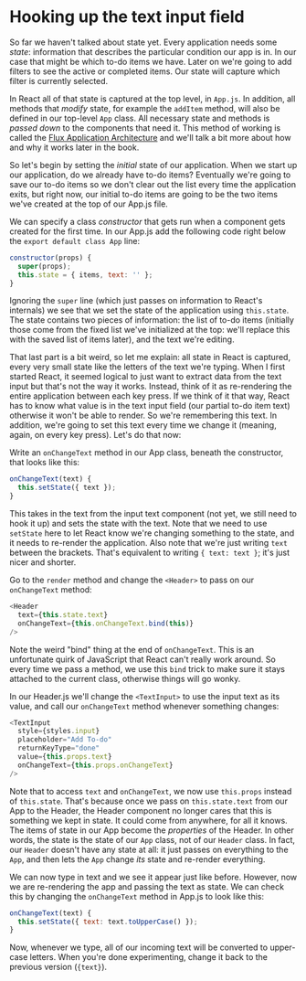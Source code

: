 # Hooking up the text input field

So far we haven't talked about state yet. Every application needs some _state_: information that describes the particular condition our app is in. In our case that might be which to-do items we have. Later on we're going to add filters to see the active or completed items. Our state will capture which filter is currently selected.

In React all of that state is captured at the top level, in `App.js`. In addition, all methods that _modify_ state, for example the `addItem` method, will also be defined in our top-level `App` class. All necessary state and methods is _passed down_ to the components that need it. This method of working is called the [Flux Application Architecture](https://reactjs.org/blog/2014/05/06/flux.html) and we'll talk a bit more about how and why it works later in the book.

So let's begin by setting the _initial_ state of our application. When we start up our application, do we already have to-do items? Eventually we're going to save our to-do items so we don't clear out the list every time the application exits, but right now, our initial to-do items are going to be the two items we've created at the top of our App.js file.

We can specify a class _constructor_ that gets run when a component gets created for the first time. In our App.js add the following code right below the `export default class App` line:

```js
constructor(props) {
  super(props);
  this.state = { items, text: '' };
}
```

Ignoring the `super` line \(which just passes on information to React's internals\) we see that we set the state of the application using `this.state`. The state contains two pieces of information: the list of to-do items \(initially those come from the fixed list we've initialized at the top: we'll replace this with the saved list of items later\), and the text we're editing.

That last part is a bit weird, so let me explain: all state in React is captured, every very small state like the letters of the text we're typing. When I first started React, it seemed logical to just want to extract data from the text input but that's not the way it works. Instead, think of it as re-rendering the entire application between each key press. If we think of it that way, React has to know what value is in the text input field \(our partial to-do item text\) otherwise it won't be able to render. So we're remembering this text. In addition, we're going to set this text every time we change it \(meaning, again, on every key press\). Let's do that now:

Write an `onChangeText` method in our App class, beneath the constructor, that looks like this:

```js
onChangeText(text) {
  this.setState({ text });
}
```

This takes in the text from the input text component \(not yet, we still need to hook it up\) and sets the state with the text. Note that we need to use `setState` here to let React know we're changing something to the state, and it needs to re-render the application. Also note that we're just writing `text` between the brackets. That's equivalent to writing `{ text: text }`; it's just nicer and shorter.

Go to the `render` method and change the `<Header>` to pass on our `onChangeText` method:

```js
<Header
  text={this.state.text}
  onChangeText={this.onChangeText.bind(this)}
/>
```

Note the weird "bind" thing at the end of `onChangeText`. This is an unfortunate quirk of JavaScript that React can't really work around. So every time we pass a method, we use this `bind` trick to make sure it stays attached to the current class, otherwise things will go wonky.

In our Header.js we'll change the `<TextInput>` to use the input text as its value, and call our `onChangeText` method whenever something changes:

```js
<TextInput
  style={styles.input}
  placeholder="Add To-do"
  returnKeyType="done"
  value={this.props.text}
  onChangeText={this.props.onChangeText}
/>
```

Note that to access `text` and `onChangeText`, we now use `this.props` instead of `this.state`. That's because once we pass on `this.state.text` from our App to the Header, the Header component no longer cares that this is something we kept in state. It could come from anywhere, for all it knows. The items of state in our App become the _properties_ of the Header. In other words, the state is the state of our `App` class, not of our `Header` class. In fact, our `Header` doesn't have any state at all: it just passes on everything to the `App`, and then lets the `App` change _its_ state and re-render everything.

We can now type in text and we see it appear just like before. However, now we are re-rendering the app and passing the text as state. We can check this by changing the `onChangeText` method in App.js to look like this:

```js
onChangeText(text) {
  this.setState({ text: text.toUpperCase() });
}
```

Now, whenever we type, all of our incoming text will be converted to upper-case letters. When you're done experimenting, change it back to the previous version \(`{text}`\).
